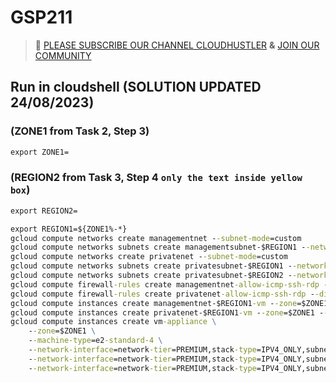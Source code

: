 # GSP211
>🚨 [PLEASE SUBSCRIBE OUR CHANNEL CLOUDHUSTLER](https://www.youtube.com/@cloudhustlers) **&** [JOIN OUR COMMUNITY](https://chat.whatsapp.com/KBfUcSleGGEFf2Xvvm8FW3)
## Run in cloudshell (SOLUTION UPDATED 24/08/2023)
### (ZONE1 from Task 2, Step 3)
```cmd
export ZONE1=
```
### (REGION2 from Task 3, Step 4 `only the text inside yellow box`)
```cmd
export REGION2=
```
```cmd
export REGION1=${ZONE1%-*}
gcloud compute networks create managementnet --subnet-mode=custom
gcloud compute networks subnets create managementsubnet-$REGION1 --network=managementnet --region=$REGION1 --range=10.130.0.0/20
gcloud compute networks create privatenet --subnet-mode=custom
gcloud compute networks subnets create privatesubnet-$REGION1 --network=privatenet --region=$REGION1 --range=172.16.0.0/24
gcloud compute networks subnets create privatesubnet-$REGION2 --network=privatenet --region=$REGION2 --range=172.20.0.0/20
gcloud compute firewall-rules create managementnet-allow-icmp-ssh-rdp --direction=INGRESS --priority=1000 --network=managementnet --action=ALLOW --rules=icmp,tcp:22,tcp:3389 --source-ranges=0.0.0.0/0
gcloud compute firewall-rules create privatenet-allow-icmp-ssh-rdp --direction=INGRESS --priority=1000 --network=privatenet --action=ALLOW --rules=icmp,tcp:22,tcp:3389 --source-ranges=0.0.0.0/0
gcloud compute instances create managementnet-$REGION1-vm --zone=$ZONE1 --machine-type=e2-micro --subnet=managementsubnet-$REGION1
gcloud compute instances create privatenet-$REGION1-vm --zone=$ZONE1 --machine-type=e2-micro --subnet=privatesubnet-$REGION1
gcloud compute instances create vm-appliance \
    --zone=$ZONE1 \
    --machine-type=e2-standard-4 \
    --network-interface=network-tier=PREMIUM,stack-type=IPV4_ONLY,subnet=privatesubnet-$REGION1 \
    --network-interface=network-tier=PREMIUM,stack-type=IPV4_ONLY,subnet=managementsubnet-$REGION1 \
    --network-interface=network-tier=PREMIUM,stack-type=IPV4_ONLY,subnet=mynetwork
```
